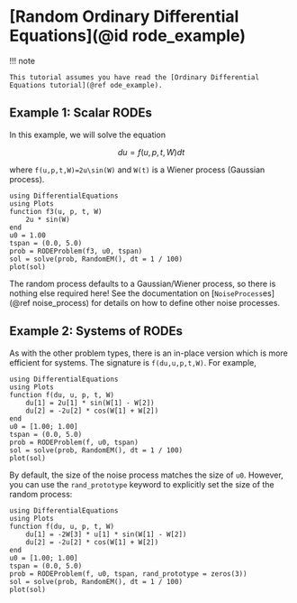 # [Random Ordinary Differential Equations](@id rode_example)

!!! note
    
    This tutorial assumes you have read the [Ordinary Differential Equations tutorial](@ref ode_example).

## Example 1: Scalar RODEs

In this example, we will solve the equation

```math
du = f(u,p,t,W)dt
```

where ``f(u,p,t,W)=2u\sin(W)`` and ``W(t)`` is a Wiener process (Gaussian process).

```@example rode
using DifferentialEquations
using Plots
function f3(u, p, t, W)
    2u * sin(W)
end
u0 = 1.00
tspan = (0.0, 5.0)
prob = RODEProblem(f3, u0, tspan)
sol = solve(prob, RandomEM(), dt = 1 / 100)
plot(sol)
```

The random process defaults to a Gaussian/Wiener process, so there is nothing
else required here! See the documentation on
[`NoiseProcess`es](@ref noise_process) for details on how to define
other noise processes.

## Example 2: Systems of RODEs

As with the other problem types, there is an in-place version which is more
efficient for systems. The signature is `f(du,u,p,t,W)`. For example,

```@example rode2
using DifferentialEquations
using Plots
function f(du, u, p, t, W)
    du[1] = 2u[1] * sin(W[1] - W[2])
    du[2] = -2u[2] * cos(W[1] + W[2])
end
u0 = [1.00; 1.00]
tspan = (0.0, 5.0)
prob = RODEProblem(f, u0, tspan)
sol = solve(prob, RandomEM(), dt = 1 / 100)
plot(sol)
```

By default, the size of the noise process matches the size of `u0`. However,
you can use the `rand_prototype` keyword to explicitly set the size of the
random process:

```@example rode3
using DifferentialEquations
using Plots
function f(du, u, p, t, W)
    du[1] = -2W[3] * u[1] * sin(W[1] - W[2])
    du[2] = -2u[2] * cos(W[1] + W[2])
end
u0 = [1.00; 1.00]
tspan = (0.0, 5.0)
prob = RODEProblem(f, u0, tspan, rand_prototype = zeros(3))
sol = solve(prob, RandomEM(), dt = 1 / 100)
plot(sol)
```
